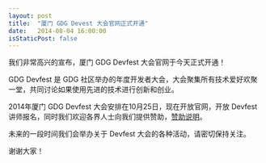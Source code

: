 ```yaml
---
layout: post
title:  "厦门 GDG Devest 大会官网正式开通"
date:   2014-08-04 16:00:00
isStaticPost: false
---
```


我们非常高兴的宣布，厦门 GDG Devfest 大会官网于今天正式开通！

GDG Devfest 是 GDG 社区举办的年度开发者大会，大会聚集所有技术爱好欢聚一堂，共同讨论如果使用先进的技术进行创新和创业。

2014年厦门 GDG Devfest 大会安排在10月25日，现在开放官网，开放 Devfest 讲师报名，同时我们欢迎各界人士向我们提供赞助，[赞助说明](http://devfest.gdgxiamen.org/assets/GDG_DevFest_Partnership.pdf)。

未来的一段时间我们会举办关于 Devfest 大会的各种活动，请密切保持关注。

谢谢大家！
